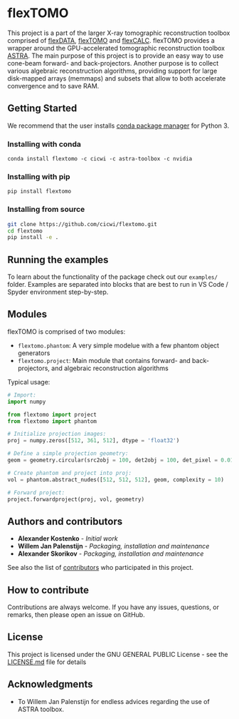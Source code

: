 # flexTOMO

This project is a part of the larger X-ray tomographic reconstruction toolbox comprised of [flexDATA](https://github.com/cicwi/flexDATA), [flexTOMO](https://github.com/cicwi/flexTOMO) and [flexCALC](https://github.com/cicwi/flexCALC).
flexTOMO provides a wrapper around the GPU-accelerated tomographic reconstruction toolbox [ASTRA](https://github.com/astra-toolbox/astra-toolbox).
The main purpose of this project is to provide an easy way to use cone-beam forward- and back-projectors. Another purpose is to collect various algebraic reconstruction algorithms, providing support for large disk-mapped arrays (memmaps) and subsets that allow to both accelerate convergence and to save RAM.

## Getting Started

We recommend that the user installs [conda package manager](https://docs.anaconda.com/miniconda/) for Python 3.

### Installing with conda

`conda install flextomo -c cicwi -c astra-toolbox -c nvidia`

### Installing with pip

`pip install flextomo`

### Installing from source

```bash
git clone https://github.com/cicwi/flextomo.git
cd flextomo
pip install -e .
```

## Running the examples

To learn about the functionality of the package check out our `examples/` folder. Examples are separated into blocks that are best to run in VS Code / Spyder environment step-by-step.

## Modules

flexTOMO is comprised of two modules:

* `flextomo.phantom`: A very simple modelue with a few phantom object generators
* `flextomo.project`: Main module that contains forward- and back-projectors, and algebraic reconstruction algorithms

Typical usage:

```python
# Import:
import numpy

from flextomo import project
from flextomo import phantom

# Initialize projection images:
proj = numpy.zeros([512, 361, 512], dtype = 'float32')

# Define a simple projection geometry:
geom = geometry.circular(src2obj = 100, det2obj = 100, det_pixel = 0.01, ang_range = [0, 360])

# Create phantom and project into proj:
vol = phantom.abstract_nudes([512, 512, 512], geom, complexity = 10)

# Forward project:
project.forwardproject(proj, vol, geometry)
```

## Authors and contributors

* **Alexander Kostenko** - *Initial work*
* **Willem Jan Palenstijn** - *Packaging, installation and maintenance*
* **Alexander Skorikov** - *Packaging, installation and maintenance*

See also the list of [contributors](https://github.com/cicwi/flexdata/contributors) who participated in this project.

## How to contribute

Contributions are always welcome. If you have any issues, questions, or remarks, then please open an issue on GitHub.

## License

This project is licensed under the GNU GENERAL PUBLIC License - see the [LICENSE.md](LICENSE.md) file for details

## Acknowledgments

* To Willem Jan Palenstijn for endless advices regarding the use of ASTRA toolbox.
